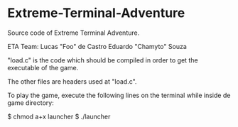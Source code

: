# Extreme-Terminal-Adventure

Source code of Extreme Terminal Adventure.

ETA Team:
Lucas "Foo" de Castro
Eduardo "Chamyto" Souza


"load.c" is the code which should be compiled in order to get the executable of the game.

The other files are headers used at "load.c".


To play the game, execute the following lines on the terminal while inside de game directory:

$ chmod a+x launcher
$ ./launcher

